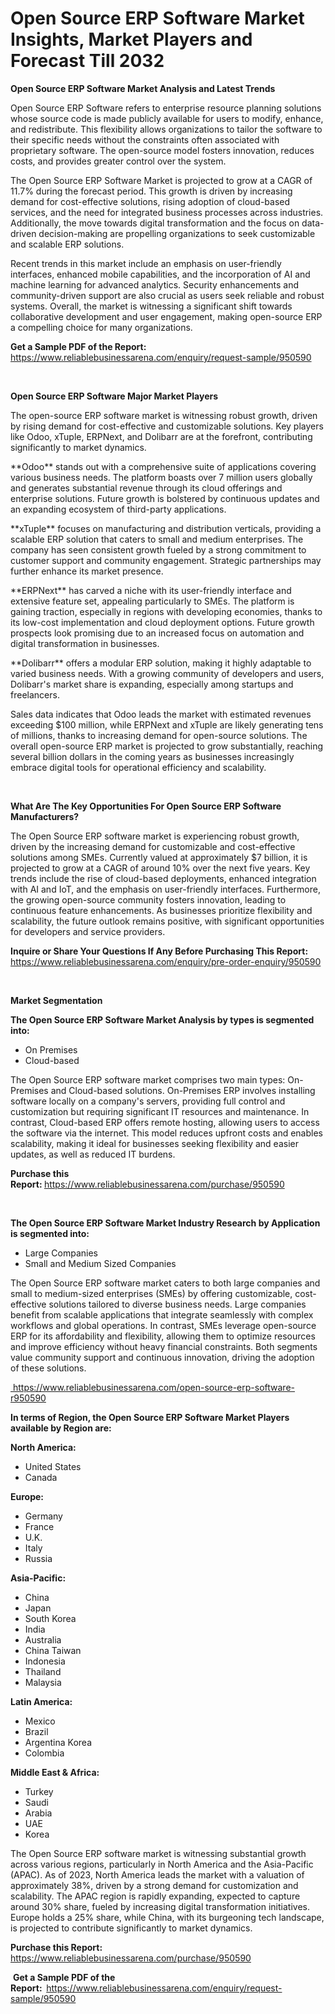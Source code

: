 <p><h1>Open Source ERP Software Market Insights, Market Players and Forecast Till 2032</h1></p><p><strong>Open Source ERP Software Market Analysis and Latest Trends</strong></p>
<p><p>Open Source ERP Software refers to enterprise resource planning solutions whose source code is made publicly available for users to modify, enhance, and redistribute. This flexibility allows organizations to tailor the software to their specific needs without the constraints often associated with proprietary software. The open-source model fosters innovation, reduces costs, and provides greater control over the system.</p><p>The Open Source ERP Software Market is projected to grow at a CAGR of 11.7% during the forecast period. This growth is driven by increasing demand for cost-effective solutions, rising adoption of cloud-based services, and the need for integrated business processes across industries. Additionally, the move towards digital transformation and the focus on data-driven decision-making are propelling organizations to seek customizable and scalable ERP solutions. </p><p>Recent trends in this market include an emphasis on user-friendly interfaces, enhanced mobile capabilities, and the incorporation of AI and machine learning for advanced analytics. Security enhancements and community-driven support are also crucial as users seek reliable and robust systems. Overall, the market is witnessing a significant shift towards collaborative development and user engagement, making open-source ERP a compelling choice for many organizations.</p></p>
<p><strong>Get a Sample PDF of the Report:&nbsp;</strong> <a href="https://www.reliablebusinessarena.com/enquiry/request-sample/950590?utm_campaign=2999&utm_medium=2&utm_source=Github&utm_content=ia&utm_term=17042025&utm_id=open-source-erp-software">https://www.reliablebusinessarena.com/enquiry/request-sample/950590</a></p>
<p>&nbsp;</p>
<p><strong>Open Source ERP Software Major Market Players</strong></p>
<p><p>The open-source ERP software market is witnessing robust growth, driven by rising demand for cost-effective and customizable solutions. Key players like Odoo, xTuple, ERPNext, and Dolibarr are at the forefront, contributing significantly to market dynamics.</p><p>**Odoo** stands out with a comprehensive suite of applications covering various business needs. The platform boasts over 7 million users globally and generates substantial revenue through its cloud offerings and enterprise solutions. Future growth is bolstered by continuous updates and an expanding ecosystem of third-party applications.</p><p>**xTuple** focuses on manufacturing and distribution verticals, providing a scalable ERP solution that caters to small and medium enterprises. The company has seen consistent growth fueled by a strong commitment to customer support and community engagement. Strategic partnerships may further enhance its market presence.</p><p>**ERPNext** has carved a niche with its user-friendly interface and extensive feature set, appealing particularly to SMEs. The platform is gaining traction, especially in regions with developing economies, thanks to its low-cost implementation and cloud deployment options. Future growth prospects look promising due to an increased focus on automation and digital transformation in businesses.</p><p>**Dolibarr** offers a modular ERP solution, making it highly adaptable to varied business needs. With a growing community of developers and users, Dolibarr's market share is expanding, especially among startups and freelancers.</p><p>Sales data indicates that Odoo leads the market with estimated revenues exceeding $100 million, while ERPNext and xTuple are likely generating tens of millions, thanks to increasing demand for open-source solutions. The overall open-source ERP market is projected to grow substantially, reaching several billion dollars in the coming years as businesses increasingly embrace digital tools for operational efficiency and scalability.</p></p>
<p>&nbsp;</p>
<p><strong>What Are The Key Opportunities For Open Source ERP Software Manufacturers?</strong></p>
<p><p>The Open Source ERP software market is experiencing robust growth, driven by the increasing demand for customizable and cost-effective solutions among SMEs. Currently valued at approximately $7 billion, it is projected to grow at a CAGR of around 10% over the next five years. Key trends include the rise of cloud-based deployments, enhanced integration with AI and IoT, and the emphasis on user-friendly interfaces. Furthermore, the growing open-source community fosters innovation, leading to continuous feature enhancements. As businesses prioritize flexibility and scalability, the future outlook remains positive, with significant opportunities for developers and service providers.</p></p>
<p><strong>Inquire or Share Your Questions If Any Before Purchasing This Report:</strong> <a href="https://www.reliablebusinessarena.com/enquiry/pre-order-enquiry/950590?utm_campaign=2999&utm_medium=2&utm_source=Github&utm_content=ia&utm_term=17042025&utm_id=open-source-erp-software">https://www.reliablebusinessarena.com/enquiry/pre-order-enquiry/950590</a></p>
<p>&nbsp;</p>
<p><strong>Market Segmentation</strong></p>
<p><strong>The Open Source ERP Software Market Analysis by types is segmented into:</strong></p>
<p><ul><li>On Premises</li><li>Cloud-based</li></ul></p>
<p><p>The Open Source ERP software market comprises two main types: On-Premises and Cloud-based solutions. On-Premises ERP involves installing software locally on a company's servers, providing full control and customization but requiring significant IT resources and maintenance. In contrast, Cloud-based ERP offers remote hosting, allowing users to access the software via the internet. This model reduces upfront costs and enables scalability, making it ideal for businesses seeking flexibility and easier updates, as well as reduced IT burdens.</p></p>
<p><strong>Purchase this Report:&nbsp;</strong><a href="https://www.reliablebusinessarena.com/purchase/950590?utm_campaign=2999&utm_medium=2&utm_source=Github&utm_content=ia&utm_term=17042025&utm_id=open-source-erp-software">https://www.reliablebusinessarena.com/purchase/950590</a></p>
<p>&nbsp;</p>
<p><strong>The Open Source ERP Software Market Industry Research by Application is segmented into:</strong></p>
<p><ul><li>Large Companies</li><li>Small and Medium Sized Companies</li></ul></p>
<p><p>The Open Source ERP software market caters to both large companies and small to medium-sized enterprises (SMEs) by offering customizable, cost-effective solutions tailored to diverse business needs. Large companies benefit from scalable applications that integrate seamlessly with complex workflows and global operations. In contrast, SMEs leverage open-source ERP for its affordability and flexibility, allowing them to optimize resources and improve efficiency without heavy financial constraints. Both segments value community support and continuous innovation, driving the adoption of these solutions.</p></p>
<p><a href="https://www.reliablebusinessarena.com/open-source-erp-software-r950590?utm_campaign=2999&utm_medium=2&utm_source=Github&utm_content=ia&utm_term=17042025&utm_id=open-source-erp-software">&nbsp;https://www.reliablebusinessarena.com/open-source-erp-software-r950590</a></p>
<p><strong>In terms of Region, the Open Source ERP Software Market Players available by Region are:</strong></p>
<p>
    <p> <strong> North America: </strong>
        <ul>
            <li>United States</li>
            <li>Canada</li>
        </ul>
        </p> 
    <p> <strong> Europe: </strong>
        <ul>
            <li>Germany</li>
            <li>France</li>
            <li>U.K.</li>
            <li>Italy</li>
            <li>Russia</li>
        </ul>
        </p> 
    <p> <strong> Asia-Pacific: </strong>
        <ul>
            <li>China</li>
            <li>Japan</li>
            <li>South Korea</li>
            <li>India</li>
            <li>Australia</li>
            <li>China Taiwan</li>
            <li>Indonesia</li>
            <li>Thailand</li>
            <li>Malaysia</li>
        </ul>
        </p> 
    <p> <strong> Latin America: </strong>
        <ul>
            <li>Mexico</li>
            <li>Brazil</li>
            <li>Argentina Korea</li>
            <li>Colombia</li>
        </ul>
        </p> 
    <p> <strong> Middle East & Africa: </strong>
        <ul>
            <li>Turkey</li>
            <li>Saudi</li>
            <li>Arabia</li>
            <li>UAE</li>
            <li>Korea</li>
        </ul>
    </p>
    </p>
<p><p>The Open Source ERP software market is witnessing substantial growth across various regions, particularly in North America and the Asia-Pacific (APAC). As of 2023, North America leads the market with a valuation of approximately 38%, driven by a strong demand for customization and scalability. The APAC region is rapidly expanding, expected to capture around 30% share, fueled by increasing digital transformation initiatives. Europe holds a 25% share, while China, with its burgeoning tech landscape, is projected to contribute significantly to market dynamics.</p></p>
<p><strong>Purchase this Report: </strong><a href="https://www.reliablebusinessarena.com/purchase/950590?utm_campaign=2999&utm_medium=2&utm_source=Github&utm_content=ia&utm_term=17042025&utm_id=open-source-erp-software">https://www.reliablebusinessarena.com/purchase/950590</a></p>
<p>&nbsp;<strong>Get a Sample PDF of the Report:&nbsp;&nbsp;</strong><a href="https://www.reliablebusinessarena.com/enquiry/request-sample/950590?utm_campaign=2999&utm_medium=2&utm_source=Github&utm_content=ia&utm_term=17042025&utm_id=open-source-erp-software">https://www.reliablebusinessarena.com/enquiry/request-sample/950590</a></p>
<p><strong></strong></p>
<p><p></p><p></p><p></p></p>